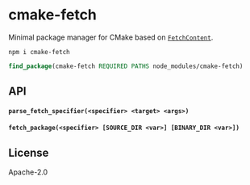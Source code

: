 # cmake-fetch

Minimal package manager for CMake based on [`FetchContent`](https://cmake.org/cmake/help/latest/module/FetchContent.html).

```
npm i cmake-fetch
```

```cmake
find_package(cmake-fetch REQUIRED PATHS node_modules/cmake-fetch)
```

## API

#### `parse_fetch_specifier(<specifier> <target> <args>)`

#### `fetch_package(<specifier> [SOURCE_DIR <var>] [BINARY_DIR <var>])`

## License

Apache-2.0
